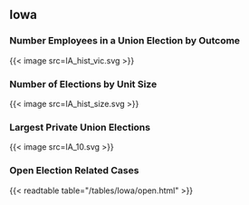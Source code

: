 ##  Iowa

### Number Employees in a Union Election by Outcome
{{< image src=IA_hist_vic.svg >}}

### Number of Elections by Unit Size
{{< image src=IA_hist_size.svg >}}

### Largest Private Union Elections
{{< image src=IA_10.svg >}}

### Open Election Related Cases
{{< readtable table="/tables/Iowa/open.html" >}}

